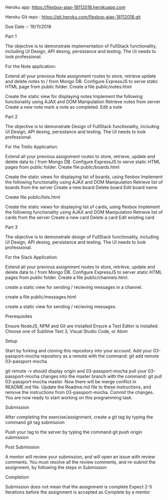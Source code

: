 Heroku app:
https://flexbox-ajax-18112018.herokuapp.com

Heroku Git repo :  https://git.heroku.com/flexbox-ajax-18112018.git





Due Date :- 19/11/2018


Part 1

The objective is to demonstrate implementation of FullStack functionality, including UI Design, API desing, persistance and testing.
The UI needs to look professional.

For the Note application:


Extend all your previous Note assignment routes to store, retrieve update and delete notes to / from Mongo DB.
Configure ExpressJS to serve static HTML page from public folder.
Create a file public/notes.html


Create the static view for displaying notes
Implement the following functionality using AJAX and DOM Manipulation
Retrieve notes from server
Create a new note
mark a note as completed.
Edit a note





Part 2

The objective is to demonstrate Design of FullStack functionality, including UI Design, API desing, persistance and testing.
The UI needs to look professional.

For the Trello Application:


Extend all your previous assignment routes to store, retrieve, update and delete data to / from Mongo DB.
Configure ExpressJS to serve static HTML pages from public folder.
Create file public/boards.html


Create the static views for displaying list of boards, using flexbox
Implement the following functionality using AJAX and DOM Manipulation
Retrieve list of boards from the server
Create a new board
Delete board
Edit board name


Create file public/lists.html


Create the static views for displaying list of cards, using flexbox
Implement the following functionality using AJAX and DOM Manipulation
Retrieve list of cards from the server
Create a new card
Delete a card
Edit existing card





Part 3

The objective is to demonstrate design of FullStack functionality, including UI Design, API desing, persistance and testing.
The UI needs to look professional.

For the Slack Application:


Extend all your previous assignment routes to store, retrieve, update and delete data to / from Mongo DB.
Configure ExpressJS to server static HTML pages from public folder.
Create a file public/channels.html.


create a static view for sending / recieving messages in a channel.


create a file public/messages.html


create a static view for sending / recieving messages.





Prerequisites


Ensure NodeJS, NPM and Git are installed
Ensure a Text Editor is installed. Choose one of Sublime Text 3, Visual Studio Code, or Atom



Setup


Start by forking and cloning this repository into your account.
Add your 03-passport-mocha repository as a remote with the command: git add remote 03-passport-mocha <insert-03-passport-mocha-repository-url-here>

git remote -v should display origin and 03-passport-mocha
pull your 03-passport-mocha changes into the master branch with the command: git pull 03-passport-mocha master. Now there will be merge conflict in README.md file.
Update the Readme.md file to these instructions, and remove the instructions from 03-passport-mocha.
Commit the changes. You are now ready to start working on this programming task.



Submission


After completing the exercise/assignment, create a git tag by typing the command git tag submission

Push your tag to the server by typing the command git push origin submission




Post Submission


A mentor will review your submission, and will open an issue with review comments.
You must resolve all the review comments, and re-submit the assignment, by following the steps in Submission



Completion


Submission does not mean that the assignment is complete
Expect 2-5 Iterations before the assignment is accepted as Complete by a mentor